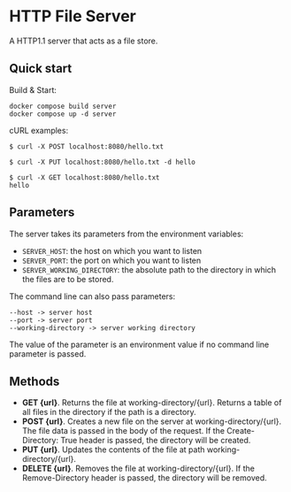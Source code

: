 # HTTP File Server

A HTTP1.1 server that acts as a file store.

## Quick start

Build & Start:
```
docker compose build server
docker compose up -d server
```

cURL examples:
```
$ curl -X POST localhost:8080/hello.txt

$ curl -X PUT localhost:8080/hello.txt -d hello

$ curl -X GET localhost:8080/hello.txt
hello
```

## Parameters
The server takes its parameters from the environment variables:

 - ```SERVER_HOST```: the host on which you want to listen
 - ```SERVER_PORT```: the port on which you want to listen
 - ```SERVER_WORKING_DIRECTORY```: the absolute path to the directory in which the files are to be stored.

 The command line can also pass parameters:
 ```
--host -> server host
--port -> server port
--working-directory -> server working directory
 ```

 The value of the parameter is an environment value if no command line parameter is passed.

 ## Methods

- **GET {url}**. Returns the file at working-directory/{url}. Returns a table of all files in the directory if the path is a directory.
- **POST {url}**. Creates a new file on the server at working-directory/{url}. The file data is passed in the body of the request. If the Create-Directory: True header is passed, the directory will be created.
- **PUT {url}**. Updates the contents of the file at path working-directory/{url}.
- **DELETE {url}**. Removes the file at working-directory/{url}. If the Remove-Directory header is passed, the directory will be removed.

